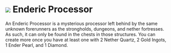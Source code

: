 # ![](https://i.imgur.com/IvUKlIy.png) Enderic Processor

An Enderic Processor is a mysterious processor left behind by the same unknown forerunners as the strongholds, dungeons, and nether fortresses. As such, it can only be found in the chests in those structures. You can create more once you have at least one with 2 Nether Quartz, 2 Gold Ingots, 1 Ender Pearl, and 1 Diamond.